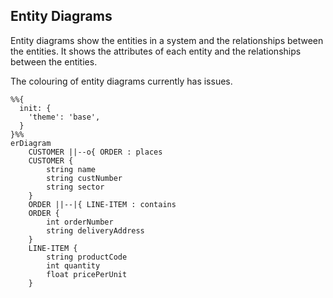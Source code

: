 ## Entity Diagrams

Entity diagrams show the entities in a system and the relationships between the entities. It shows the attributes of each entity and the relationships between the entities.

The colouring of entity diagrams currently has issues.

```mermaid
%%{
  init: {
    'theme': 'base',
  }
}%%
erDiagram
    CUSTOMER ||--o{ ORDER : places
    CUSTOMER {
        string name
        string custNumber
        string sector
    }
    ORDER ||--|{ LINE-ITEM : contains
    ORDER {
        int orderNumber
        string deliveryAddress
    }
    LINE-ITEM {
        string productCode
        int quantity
        float pricePerUnit
    }
```
